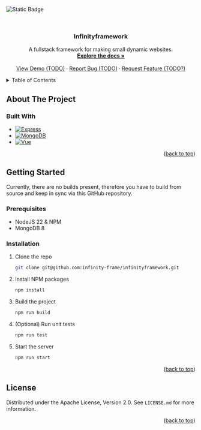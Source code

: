 <!-- Improved compatibility of back to top link: See: https://github.com/othneildrew/Best-README-Template/pull/73 -->

<a id="readme-top"></a>

<!-- PROJECT SHIELDS -->
<!--
*** I'm using markdown "reference style" links for readability.
*** Reference links are enclosed in brackets [ ] instead of parentheses ( ).
*** See the bottom of this document for the declaration of the reference variables
*** for contributors-url, forks-url, etc. This is an optional, concise syntax you may use.
*** https://www.markdownguide.org/basic-syntax/#reference-style-links
-->

![Static Badge](https://img.shields.io/badge/license-Apache_2%2E0-blue)

<!-- PROJECT LOGO -->
<br />
<div align="center">

<h3 align="center">Infinityframework</h3>

  <p align="center">
    A fullstack framework for making small dynamic websites.
    <br />
    <a href="https://github.com/infinity-frame/infinityframework/tree/main/docs"><strong>Explore the docs »</strong></a>
    <br />
    <br />
    <a href="https://github.com/github_username/repo_name">View Demo (TODO)</a>
    &middot;
    <a href="https://github.com/github_username/repo_name/issues/new?labels=bug&template=bug-report---.md">Report Bug (TODO)</a>
    &middot;
    <a href="https://github.com/github_username/repo_name/issues/new?labels=enhancement&template=feature-request---.md">Request Feature (TODO?)</a>
  </p>
</div>

<!-- TABLE OF CONTENTS -->
<details>
  <summary>Table of Contents</summary>
  <ol>
    <li>
      <a href="#about-the-project">About The Project</a>
      <ul>
        <li><a href="#built-with">Built With</a></li>
      </ul>
    </li>
    <li>
      <a href="#getting-started">Getting Started</a>
      <ul>
        <li><a href="#prerequisites">Prerequisites</a></li>
        <li><a href="#installation">Installation</a></li>
      </ul>
    </li>
    <li><a href="#usage">Usage</a></li>
    <li><a href="#roadmap">Roadmap</a></li>
    <li><a href="#contributing">Contributing</a></li>
    <li><a href="#license">License</a></li>
    <li><a href="#contact">Contact</a></li>
    <li><a href="#acknowledgments">Acknowledgments</a></li>
  </ol>
</details>

<!-- ABOUT THE PROJECT -->

## About The Project

<!-- [![Product Name Screen Shot][product-screenshot]](https://example.com) -->

<!-- Here's a blank template to get started. To avoid retyping too much info, do a search and replace with your text editor for the following: `github_username`, `repo_name`, `twitter_handle`, `linkedin_username`, `email_client`, `email`, `project_title`, `project_description`, `project_license` -->

<!-- <p align="right">(<a href="#readme-top">back to top</a>)</p> -->

### Built With

- [![Express](https://img.shields.io/badge/Express-white?style=for-the-badge&logo=express&logoColor=black)](https://expressjs.com/)
- [![MongoDB](https://img.shields.io/badge/MongoDB-%234ea94b.svg?style=for-the-badge&logo=mongodb&logoColor=white)](https://www.mongodb.com/)
- [![Vue](https://img.shields.io/badge/Vue.js-35495E?style=for-the-badge&logo=vuedotjs&logoColor=4FC08D)](https://vuejs.org/)

<p align="right">(<a href="#readme-top">back to top</a>)</p>

<!-- GETTING STARTED -->

## Getting Started

Currently, there are no builds present, therefore you have to build from source and keep in sync via this GitHub repository.

### Prerequisites

- NodeJS 22 & NPM
- MongoDB 8

### Installation

1. Clone the repo
   ```sh
   git clone git@github.com:infinity-frame/infinityframework.git
   ```
2. Install NPM packages
   ```sh
   npm install
   ```
3. Build the project
   ```sh
   npm run build
   ```
4. (Optional) Run unit tests
   ```sh
   npm run test
   ```
5. Start the server
   ```sh
   npm run start
   ```

<p align="right">(<a href="#readme-top">back to top</a>)</p>

<!-- USAGE EXAMPLES -->

<!-- ## Usage

Use this space to show useful examples of how a project can be used. Additional screenshots, code examples and demos work well in this space. You may also link to more resources.

_For more examples, please refer to the [Documentation](https://example.com)_

<p align="right">(<a href="#readme-top">back to top</a>)</p> -->

<!-- ROADMAP -->

<!-- ## Roadmap

- [ ] Feature 1
- [ ] Feature 2
- [ ] Feature 3
  - [ ] Nested Feature

See the [open issues](https://github.com/github_username/repo_name/issues) for a full list of proposed features (and known issues).

<p align="right">(<a href="#readme-top">back to top</a>)</p> -->

<!-- CONTRIBUTING -->

<!-- ## Contributing

Contributions are what make the open source community such an amazing place to learn, inspire, and create. Any contributions you make are **greatly appreciated**.

If you have a suggestion that would make this better, please fork the repo and create a pull request. You can also simply open an issue with the tag "enhancement".
Don't forget to give the project a star! Thanks again!

1. Fork the Project
2. Create your Feature Branch (`git checkout -b feature/AmazingFeature`)
3. Commit your Changes (`git commit -m 'Add some AmazingFeature'`)
4. Push to the Branch (`git push origin feature/AmazingFeature`)
5. Open a Pull Request

<p align="right">(<a href="#readme-top">back to top</a>)</p>

### Top contributors:

<a href="https://github.com/github_username/repo_name/graphs/contributors">
  <img src="https://contrib.rocks/image?repo=github_username/repo_name" alt="contrib.rocks image" />
</a> -->

<!-- LICENSE -->

## License

Distributed under the Apache License, Version 2.0. See `LICENSE.md` for more information.

<p align="right">(<a href="#readme-top">back to top</a>)</p>

<!-- CONTACT -->

<!-- ## Contact

Your Name - [@twitter_handle](https://twitter.com/twitter_handle) - email@email_client.com

Project Link: [https://github.com/github_username/repo_name](https://github.com/github_username/repo_name)

<p align="right">(<a href="#readme-top">back to top</a>)</p> -->

<!-- ACKNOWLEDGMENTS -->

<!-- ## Acknowledgments

- []()
- []()
- []()

<p align="right">(<a href="#readme-top">back to top</a>)</p> -->
